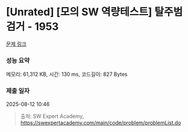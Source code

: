 # [Unrated] [모의 SW 역량테스트] 탈주범 검거 - 1953 

[문제 링크](https://swexpertacademy.com/main/code/problem/problemDetail.do?contestProbId=AV5PpLlKAQ4DFAUq) 

### 성능 요약

메모리: 61,312 KB, 시간: 130 ms, 코드길이: 827 Bytes

### 제출 일자

2025-08-12 10:46



> 출처: SW Expert Academy, https://swexpertacademy.com/main/code/problem/problemList.do